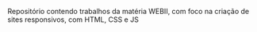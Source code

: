 Repositório contendo trabalhos da matéria WEBII, com foco na criação de sites responsivos, com HTML, CSS e JS
